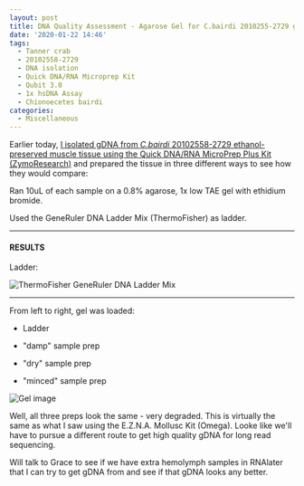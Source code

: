 ```yaml
---
layout: post
title: DNA Quality Assessment - Agarose Gel for C.bairdi 2010255-2729 gDNA from 20200122
date: '2020-01-22 14:46'
tags:
  - Tanner crab
  - 20102558-2729
  - DNA isolation
  - Quick DNA/RNA Microprep Kit
  - Qubit 3.0
  - 1x hsDNA Assay
  - Chionoecetes bairdi
categories:
  - Miscellaneous
---
```

Earlier today, [I isolated gDNA from _C.bairdi_ 20102558-2729 ethanol-preserved muscle tissue using the Quick DNA/RNA MicroPrep Plus Kit (ZymoResearch)](https://robertslab.github.io/sams-notebook/2020/01/22/DNA-Isolation-C.bairdi-20102558-2729-EtOH-preserved-Tissue-via-Three-Variations-Using-Quick-DNA-RNA-MicroPrep-Kit.html) and prepared the tissue in three different ways to see how they would compare:

Ran 10uL of each sample on a 0.8% agarose, 1x low TAE gel with ethidium bromide.

Used the GeneRuler DNA Ladder Mix (ThermoFisher) as ladder.


---

#### RESULTS

Ladder:

![ThermoFisher GeneRuler DNA Ladder Mix](https://github.com/RobertsLab/resources/blob/master/protocols/Commercial_Protocols/ThermoFisher_OgeneRuler_DNA_Ladder_Mix_F100439.jpg?raw=true)

---

From left to right, gel was loaded:

- Ladder

- "damp" sample prep

- "dry" sample prep

- "minced" sample prep

![Gel image](https://github.com/RobertsLab/sams-notebook/blob/master/images/20200122_gel_cbai_quick-DNA.jpg?raw=true)


Well, all three preps look the same - very degraded. This is virtually the same as what I saw using the E.Z.N.A. Mollusc Kit (Omega). Looke like we'll have to pursue a different route to get high quality gDNA for long read sequencing.

Will talk to Grace to see if we have extra hemolymph samples in RNAlater that I can try to get gDNA from and see if that gDNA looks any better.
